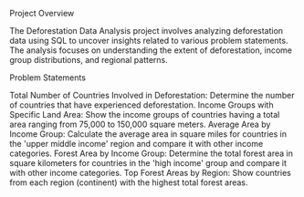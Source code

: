 
Project Overview

The Deforestation Data Analysis project involves analyzing deforestation data using SQL to uncover insights related to various problem statements. The analysis focuses on understanding the extent of deforestation, income group distributions, and regional patterns.

Problem Statements

Total Number of Countries Involved in Deforestation: Determine the number of countries that have experienced deforestation.
Income Groups with Specific Land Area: Show the income groups of countries having a total area ranging from 75,000 to 150,000 square meters.
Average Area by Income Group: Calculate the average area in square miles for countries in the 'upper middle income' region and compare it with other income categories.
Forest Area by Income Group: Determine the total forest area in square kilometers for countries in the 'high income' group and compare it with other income categories.
Top Forest Areas by Region: Show countries from each region (continent) with the highest total forest areas.
